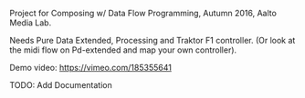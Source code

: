 Project for Composing w/ Data Flow Programming, Autumn 2016, Aalto Media Lab.

Needs Pure Data Extended, Processing and Traktor F1 controller. (Or look at the midi flow on Pd-extended and map your own controller).

Demo video: https://vimeo.com/185355641

TODO: Add Documentation
